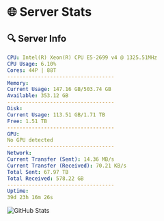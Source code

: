 # 🌐 Server Stats
## 🔍 Server Info
```yaml
CPU: Intel(R) Xeon(R) CPU E5-2699 v4 @ 1325.51MHz
CPU Usage: 6.10%
Cores: 44P | 88T
-----------------------------------
Memory:
Current Usage: 147.16 GB/503.74 GB
Available: 353.12 GB
-----------------------------------
Disk:
Current Usage: 113.51 GB/1.71 TB
Free: 1.51 TB
-----------------------------------
GPU:
No GPU detected
-----------------------------------
Network:
Current Transfer (Sent): 14.36 MB/s
Current Transfer (Received): 70.21 KB/s
Total Sent: 67.97 TB
Total Received: 578.22 GB
-----------------------------------
Uptime:
39d 23h 16m 26s
```
![GitHub Stats](https://img.shields.io/badge/Updated-2025-04-16_20:39:15-blue)